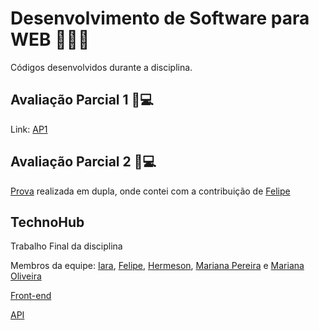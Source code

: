 # Desenvolvimento de Software para WEB 👩🏻‍💻
Códigos desenvolvidos durante a disciplina.

## Avaliação Parcial 1 📝💻

Link: [AP1](https://github.com/iaraslima/DesenvolvimentoWEB/tree/master/src/components/AvaliacaoParcial1)

## Avaliação Parcial 2 📝💻

[Prova](https://github.com/fixlipw/provas_web/tree/master/frontend/src/components/Prova02/CRUD) realizada em dupla, onde contei com a contribuição de [Felipe](https://github.com/fixlipw)

## TechnoHub
Trabalho Final da disciplina

Membros da equipe: [Iara](https://github.com/iaraslima), [Felipe](https://github.com/fixlipw), [Hermeson](https://github.com/hermesonbastos), [Mariana Pereira](https://github.com/Mariana-Pereiraa) e [Mariana Oliveira](https://github.com/MarianaOliveiraFelipe)

[Front-end](https://github.com/hermesonbastos/PROJETO_WEB)

[API](https://github.com/hermesonbastos/technohub_api)
